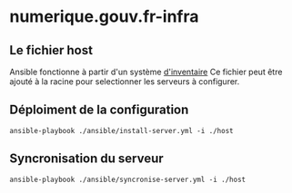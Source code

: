 # numerique.gouv.fr-infra

## Le fichier host

Ansible fonctionne à partir d'un système [d'inventaire](https://docs.ansible.com/ansible/latest/user_guide/intro_inventory.html) 
Ce fichier peut être ajouté à la racine pour selectionner les serveurs à configurer.

## Déploiment de la configuration

    ansible-playbook ./ansible/install-server.yml -i ./host
    
## Syncronisation du serveur

    ansible-playbook ./ansible/syncronise-server.yml -i ./host
